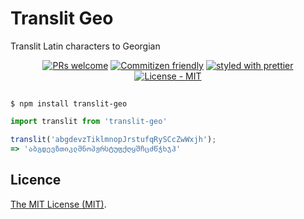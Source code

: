 # Translit Geo

Translit Latin characters to Georgian

<p align="center">
<a href="http://makeapullrequest.com"><img src="https://img.shields.io/badge/PRs-welcome-brightgreen.svg" alt="PRs welcome" /></a>
<a href="https://github.com/commitizen/cz-cli"><img src="https://img.shields.io/badge/commitizen-friendly-brightgreen.svg" alt="Commitizen friendly" /></a>
<a href="https://github.com/prettier/prettier"><img src="https://img.shields.io/badge/styled_with-prettier-ff69b4.svg" alt="styled with prettier" /></a>
<a href="https://github.com/Landish/translit-geo/blob/master/LICENSE"><img src="https://img.shields.io/github/license/Landish/translit-geo.svg" alt="License - MIT" /></a>
</p>

## 

```shell
$ npm install translit-geo
```

```js
import translit from 'translit-geo'

translit('abgdevzTiklmnopJrstufqRySCcZwWxjh');
=> 'აბგდევზთიკლმნოპჟრსტუფქღყშჩცძწჭხჯჰ'
```

## Licence

[The MIT License (MIT)](https://github.com/Landish/translit-geo/blob/master/LICENSE).
